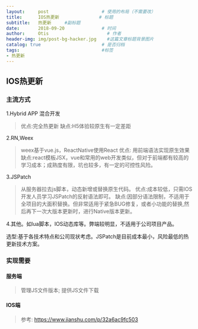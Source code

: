 ```yaml
---
layout:     post                    # 使用的布局（不需要改）
title:      IOS热更新               # 标题 
subtitle:   热更新     #副标题
date:       2018-09-20              # 时间
author:     Otis                      # 作者
header-img: img/post-bg-hacker.jpg    #这篇文章标题背景图片
catalog: true                       # 是否归档
tags:                               #标签
- 热更新
---
```


## IOS热更新 
### 主流方式
1.Hybrid APP 混合开发 
>优点:完全热更新
缺点:H5体验较原生有一定差距

2.RN,Weex
> weex基于vue.js，ReactNative使用React
优点: 用前端语法实现原生效果
缺点:react模板JSX，vue和常用的web开发类似，但对于前端都有较高的学习成本；成熟度有限，坑也较多，有一定的可控性风险。

3.JSPatch
>从服务器拉去js脚本，动态新增或替换原生代码。
优点:成本较低，只需IOS开发人员学习JSPatch的反射语法即可。
缺点:因部分语法限制，不适用于全项目的大面积替换。但非常适用于紧急BUG修复，或者小功能的替换,然后再下一次大版本更新时，进行Native版本更新。

4.其他。如lua脚本，IOS动态库等。弊端较明显，不适用于公司项目产品。

选型:基于各技术特点和公司现状考虑。JSPatch是目前成本最小，风险最低的热更新技术方案。

### 实现需要
#### 服务端
>管理JS文件版本;
提供JS文件下载

#### IOS端



> 参考:
https://www.jianshu.com/p/32a6ac9fc503


